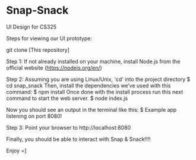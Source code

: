 # Snap-Snack
UI Design for CS325

Steps for viewing our UI prototype:

git clone [This repository]

Step 1: If not already installed on your machine, install Node.js from the official website (https://nodejs.org/en/)


Step 2: Assuming you are using Linux/Unix, 'cd' into the project directory 
	$ cd snap_snack
	Then, install the dependencies we’ve used with this command:
	$ npm install
	Once done with the install process run this next command to start the web server.
	$ node index.js
	
Now you should see an output in the terminal like this:
$ Example app listening on port 8080!


Step 3: Point your browser to http://localhost:8080


Finally, you should be able to interact with Snap & Snack!!!!


Enjoy =]

